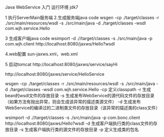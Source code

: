 Java WebService 入门  运行环境 jdk7

1 执行ServerMain服务端
2.生成服务端java code
wsgen -cp ./target/classes -r ./src/main/resources/wsdl -s ./src/main/java -d ./target/classes -wsdl com.wjh.service.Hello

3 生成客户端java code
wsimport -d .//target/classes -s ./src/main/java -p com.wjh.client http://localhost:8080/jaxws/Hello?wsdl

4.web配置 sun-jaxws.xml，web.xml

5 启动tomcat
http://localhost:8080/jaxws/service/sayHi

http://localhost:8080/jaxws/service/HelloService



wsgen -cp ./target/classes -r ./src/main/resources/wsdl -s ./src/main/java -d ./target/classes -wsdl com.wjh.service.Hello
	-cp 定义classpath 
	-r 生成 bean的wsdl文件的存放目录 
	-s 生成发布WebService的源代码文件的存放目录（如果方法有抛出异常，则会生成该异常的描述类源文件） 
	-d 生成发布WebService的编译过的二进制类文件的存放目录（该异常的描述类的class文件）

wsimport -d .//target/classes -s ./src/main/java -p com.bonc.client http://localhost:8080/jaxws/Hello?wsdl
	-d 生成客户端执行类的class文件的存放目录
	-s 生成客户端执行类的源文件的存放目录
	-p 定义生成类的包名